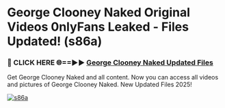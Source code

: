 # George Clooney Naked Original Videos 0nlyFans Leaked - Files Updated! (s86a)

<h3>🔴 CLICK HERE 🌐==►► <a href="https://tinyurl.com/up5wt9bj" rel="nofollow">George Clooney Naked Updated Files</a></h3>

Get George Clooney Naked and all content. Now you can access all videos and pictures of George Clooney Naked. New Updated Files 2025!

[![s86a](https://i.imgur.com/ABiUzMV.gif)](https://tinyurl.com/up5wt9bj)
